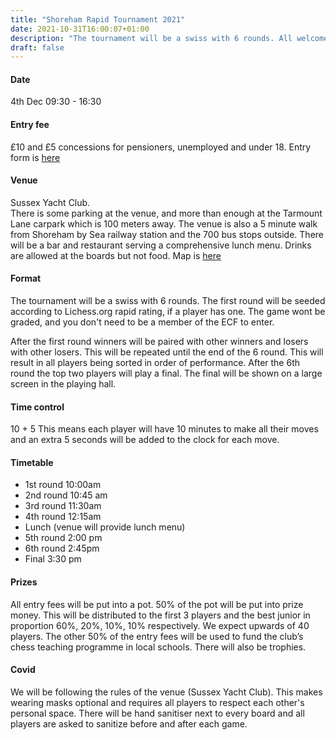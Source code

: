 ```yaml
---
title: "Shoreham Rapid Tournament 2021"
date: 2021-10-31T16:00:07+01:00
description: "The tournament will be a swiss with 6 rounds. All welcome"
draft: false
---
```


#### Date  
4th Dec  09:30 - 16:30

#### Entry fee 
£10 and £5 concessions for pensioners, unemployed and under 18.
Entry form is [here](https://jb38bey88f7.typeform.com/to/IEl8YC7r) 

#### Venue
Sussex Yacht Club.   
There is some parking at the venue, and more than enough at the Tarmount Lane carpark which is 100 meters away. 
The venue is also a 5 minute walk from Shoreham by Sea railway station and the 700 bus stops outside. 
There will be a bar and restaurant serving a comprehensive lunch menu. Drinks are allowed at the boards but not food.
Map is [here](https://shorehamchessclub.com/contact) 

#### Format
The tournament will be a swiss with 6 rounds.  The first round will be seeded according to Lichess.org rapid rating, if a player has one. The game wont be graded, and you don't need to be a member of the ECF to enter.

After the first round winners will be paired with other winners and losers with other losers. This will be repeated until the end of the 6 round. This will result in all players being sorted in order of performance. After the 6th round the top two players will play a final. The final will be shown on a large screen in the playing hall. 

#### Time control 
10 + 5 
This means each player will have 10 minutes to make all their moves and an extra 5 seconds will be added to the clock for each move.

#### Timetable 
- 1st round 10:00am
- 2nd round 10:45 am
- 3rd round 11:30am
- 4th round 12:15am 
- Lunch (venue will provide lunch menu)
- 5th round 2:00 pm
- 6th round 2:45pm
- Final 3:30 pm


#### Prizes
All entry fees will be put into a pot. 50% of the pot will be put into prize money. This will be distributed to the first 3 players and the best junior in proportion 60%, 20%, 10%, 10% respectively. We expect upwards of 40 players.  The other 50% of the entry fees will be used to fund the club’s chess teaching programme in local schools. There will also be trophies.

#### Covid 
We will be following the rules of the venue  (Sussex Yacht Club). This makes wearing masks optional and requires all players to respect each other's personal space. There will be hand sanitiser next to every board and all players are asked to sanitize before and after each game.

